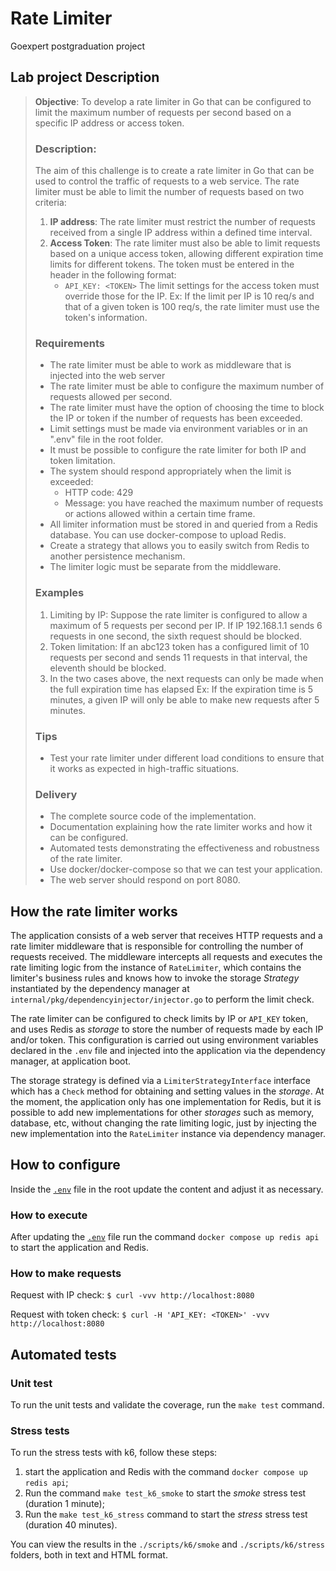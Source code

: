 # Rate Limiter

Goexpert postgraduation project

## Lab project Description

> **Objective**: To develop a rate limiter in Go that can be configured to limit the maximum number of requests per second based on a specific IP address or access token.
>
> ### Description: 
> The aim of this challenge is to create a rate limiter in Go that can be used to control the traffic of requests to a web service. The rate limiter must be able to limit the number of requests based on two criteria:
>
> 1. **IP address**: The rate limiter must restrict the number of requests received from a single IP address within a defined time interval.
> 1. **Access Token**: The rate limiter must also be able to limit requests based on a unique access token, allowing different expiration time limits for different tokens. The token must be entered in the header in the following format:
>     - `API_KEY: <TOKEN>`
> The limit settings for the access token must override those for the IP. Ex: If the limit per IP is 10 req/s and that of a given token is 100 req/s, the rate limiter must use the token's information.
> 
> ### Requirements
> - The rate limiter must be able to work as middleware that is injected into the web server
> - The rate limiter must be able to configure the maximum number of requests allowed per second.
> - The rate limiter must have the option of choosing the time to block the IP or token if the number of requests has been exceeded.
> - Limit settings must be made via environment variables or in an ".env" file in the root folder.
> - It must be possible to configure the rate limiter for both IP and token limitation.
> - The system should respond appropriately when the limit is exceeded:
>     - HTTP code: 429
>     - Message: you have reached the maximum number of requests or actions allowed within a certain time frame.
> - All limiter information must be stored in and queried from a Redis database. You can use docker-compose to upload Redis.
> - Create a strategy that allows you to easily switch from Redis to another persistence mechanism.
> - The limiter logic must be separate from the middleware.
>
> ### Examples
> 1. Limiting by IP: Suppose the rate limiter is configured to allow a maximum of 5 requests per second per IP. If IP 192.168.1.1 sends 6 requests in one second, the sixth request should be blocked.
> 1. Token limitation: If an abc123 token has a configured limit of 10 requests per second and sends 11 requests in that interval, the eleventh should be blocked.
> 1. In the two cases above, the next requests can only be made when the full expiration time has elapsed Ex: If the expiration time is 5 minutes, a given IP will only be able to make new requests after 5 minutes.
>
> ### Tips
> - Test your rate limiter under different load conditions to ensure that it works as expected in high-traffic situations.
> 
> ### Delivery
> - The complete source code of the implementation.
> - Documentation explaining how the rate limiter works and how it can be configured.
> - Automated tests demonstrating the effectiveness and robustness of the rate limiter.
> - Use docker/docker-compose so that we can test your application.
> - The web server should respond on port 8080.

## How the rate limiter works

The application consists of a web server that receives HTTP requests and a rate limiter middleware that is responsible for controlling the number of requests received. The middleware intercepts all requests and executes the rate limiting logic from the instance of `RateLimiter`, which contains the limiter's business rules and knows how to invoke the storage _Strategy_ instantiated by the dependency manager at `internal/pkg/dependencyinjector/injector.go` to perform the limit check.
 
The rate limiter can be configured to check limits by IP or `API_KEY` token, and uses Redis as _storage_ to store the number of requests made by each IP and/or token. This configuration is carried out using environment variables declared in the `.env` file and injected into the application via the dependency manager, at application boot.

The storage strategy is defined via a `LimiterStrategyInterface` interface which has a `Check` method for obtaining and setting values in the _storage_. At the moment, the application only has one implementation for Redis, but it is possible to add new implementations for other _storages_ such as memory, database, etc, without changing the rate limiting logic, just by injecting the new implementation into the `RateLimiter` instance via dependency manager.

## How to configure

Inside the [`.env`](.env) file in the root update the content and adjust it as necessary.

### How to execute

After updating the [`.env`](.env) file run the command `docker compose up redis api` to start the application and Redis.

### How to make requests

Request with IP check: `$ curl -vvv http://localhost:8080`
 
Request with token check: `$ curl -H 'API_KEY: <TOKEN>' -vvv http://localhost:8080`

## Automated tests

### Unit test
 
To run the unit tests and validate the coverage, run the `make test` command.
 
### Stress tests
To run the stress tests with k6, follow these steps:
1. start the application and Redis with the command `docker compose up redis api`;
2. Run the command `make test_k6_smoke` to start the _smoke_ stress test (duration 1 minute);
3. Run the `make test_k6_stress` command to start the _stress_ stress test (duration 40 minutes).

You can view the results in the `./scripts/k6/smoke` and `./scripts/k6/stress` folders, both in text and HTML format.
 
 

